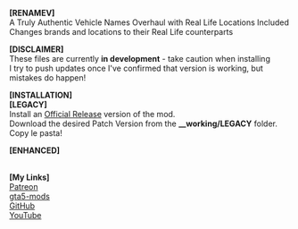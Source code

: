 <b>[RENAMEV]</b><br>
A Truly Authentic Vehicle Names Overhaul with Real Life Locations Included<br>
Changes brands and locations to their Real Life counterparts


<b>[DISCLAIMER]</b><br>
These files are currently **in development** - take caution when installing<br>
I try to push updates once I've confirmed that version is working, but mistakes do happen!<br>


<b>[INSTALLATION]</b><br>
<b>[LEGACY]</b><br>
Install an <a href="https://www.gta5-mods.com/misc/replaced-game-names">Official Release</a> version of the mod.<br>
Download the desired Patch Version from the <b>__working/LEGACY</b> folder.<br>
Copy le pasta!

<b>[ENHANCED]</b><br>



<br>
<b>[My Links]</b><br>
<a href="https://patreon.com/shifuguru">Patreon</a><br>
<a href="https://www.gta5-mods.com/users/shifuguru">gta5-mods</a><br>
<a href="https://github.com/shifuguru">GitHub</a><br>
<a href="https://www.youtube.com/@shifugurugaming">YouTube</a><br>
